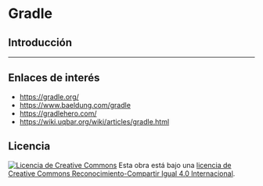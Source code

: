 # Gradle

## Introducción

---

## Enlaces de interés

- <https://gradle.org/>
- <https://www.baeldung.com/gradle>
- <https://gradlehero.com/>
- <https://wiki.uqbar.org/wiki/articles/gradle.html>

## Licencia

[![Licencia de Creative Commons](https://i.creativecommons.org/l/by-sa/4.0/80x15.png)](http://creativecommons.org/licenses/by-sa/4.0/)
Esta obra está bajo una [licencia de Creative Commons Reconocimiento-Compartir Igual 4.0 Internacional](http://creativecommons.org/licenses/by-sa/4.0/).
